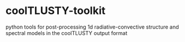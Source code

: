 # coolTLUSTY-toolkit
python tools for post-processing 1d radiative-convective structure and spectral models in the coolTLUSTY output format
